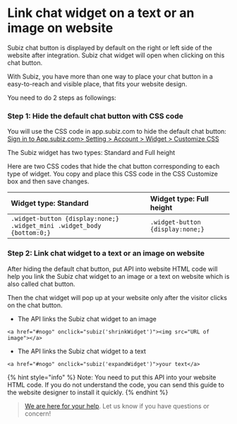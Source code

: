 # Link chat widget on a text or an image on website

Subiz chat button is displayed by default on the right or left side of the website after integration. Subiz chat widget will open when clicking on this chat button.

With Subiz, you have more than one way to place your chat button in a easy-to-reach and visible place, that fits your website design.

You need to do 2 steps as followings:

### Step 1: Hide the default chat button with CSS code

You will use the CSS code in app.subiz.com to hide the default chat button: [Sign in to App.subiz.com&gt; Setting &gt; Account &gt; Widget &gt; Customize CSS](https://app.subiz.com/settings/widget-setting)

The Subiz widget has two types: Standard and Full height

Here are two CSS codes that hide the chat button corresponding to each type of widget. You copy and place this CSS code in the CSS Customize box and then save changes.

| Widget type: Standard | Widget type: Full height |
| :--- | :--- |
|  `.widget-button {display:none;}  .widget_mini .widget_body {bottom:0;}` |  `.widget-button {display:none;}` |

### Step 2: Link chat widget to a text or an image on website

After hiding the default chat button, put API into website HTML code will help you link the Subiz chat widget to an image or a text on website which is also called chat button.

Then the chat widget will pop up at your website only after the visitor clicks on the chat button.

* The API links the Subiz chat widget to an image

```text
<a href="#nogo" onclick="subiz('shrinkWidget')"><img src="URL of image"></a>
```

* The API links the Subiz chat widget to a text

```text
<a href="#nogo" onclick="subiz('expandWidget')">your text</a>
```

{% hint style="info" %}
Note: You need to put this API into your website HTML code. If you do not understand the code, you can send this guide to the website designer to install it quickly.
{% endhint %}

> ​[We are here for your help](https://subiz.com/vi/faqs.html). Let us know if you have questions or concern!

  


